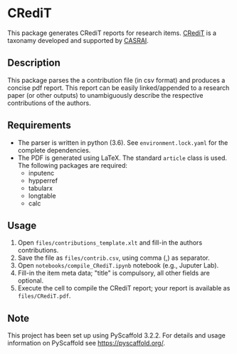 # CRediT

This package generates CRediT reports for research items. [CRediT](https://www.casrai.org/credit.html) is a taxonamy developed and supported by [CASRAI](https://www.casrai.org/).

## Description

This package parses the a contribution file (in csv format) and produces a concise pdf report. This report can be easily linked/appended to a research paper (or other outputs) to unambiguously describe the respective contributions of the authors. 

## Requirements

* The parser is written in python (3.6). See `environment.lock.yaml` for the complete dependencies.
* The PDF is generated using LaTeX. The standard `article` class is used. The following packages are required:
  * inputenc
  * hypperref
  * tabularx
  * longtable
  * calc

## Usage

1. Open `files/contributions_template.xlt` and fill-in the authors contributions.
1. Save the file as `files/contrib.csv`, using comma (,) as separator.
1. Open `notebooks/compile_CRediT.ipynb` notebook (e.g., Juputer Lab).
1. Fill-in the item meta data; "title" is compulsory, all other fields are optional.
1. Execute the cell to compile the CRediT report; your report is available as `files/CRediT.pdf`.


## Note

This project has been set up using PyScaffold 3.2.2. For details and usage
information on PyScaffold see https://pyscaffold.org/.
